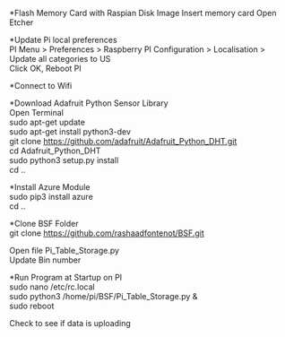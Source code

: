 *Flash Memory Card with Raspian Disk Image
Insert memory card
Open Etcher

*Update Pi local preferences  
PI Menu > Preferences > Raspberry PI Configuration > Localisation > Update all categories to US  
Click OK, Reboot PI  

*Connect to Wifi

*Download Adafruit Python Sensor Library  
Open Terminal  
sudo apt-get update  
sudo apt-get install python3-dev  
git clone https://github.com/adafruit/Adafruit_Python_DHT.git  
cd Adafruit_Python_DHT  
sudo python3 setup.py install  
cd ..  

*Install Azure Module  
sudo pip3 install azure  
cd ..  

*Clone BSF Folder  
git clone https://github.com/rashaadfontenot/BSF.git  

Open file Pi_Table_Storage.py  
Update Bin number  

*Run Program at Startup on PI  
sudo nano /etc/rc.local  
sudo python3 /home/pi/BSF/Pi_Table_Storage.py &  
sudo reboot  

Check to see if data is uploading
